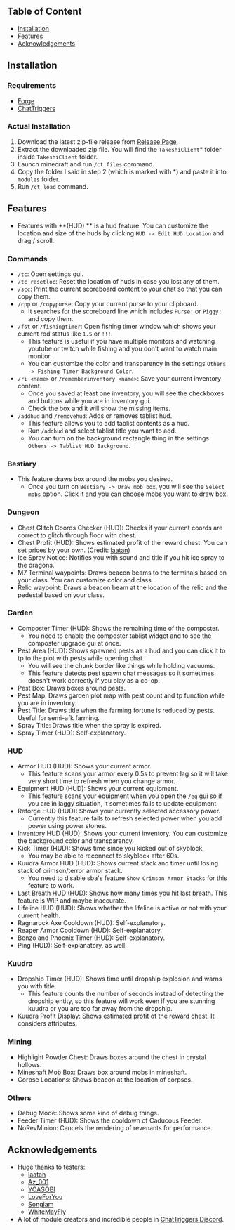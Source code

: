 ## Table of Content

- [Installation](#installation)
- [Features](#features)
- [Acknowledgements](#acknowledgements)



## Installation

### Requirements

- [Forge](https://files.minecraftforge.net/net/minecraftforge/forge/index_1.8.9.html) 
- [ChatTriggers](https://www.chattriggers.com/)

### Actual Installation

1. Download the latest zip-file release from [Release Page](https://github.com/tunatuna1733/TakeshiClient/releases).
2. Extract the downloaded zip file. You will find the `TakeshiClient`\* folder inside `TakeshiClient` folder.
3. Launch minecraft and run `/ct files` command.
4. Copy the folder I said in step 2 (which is marked with \*) and paste it into `modules` folder.
5. Run `/ct load` command.



## Features

- Features with **(HUD) ** is a hud feature. You can customize the location and size of the huds by clicking `HUD -> Edit HUD Location` and drag / scroll.

### Commands

- `/tc`: Open settings gui.
- `/tc resetloc`: Reset the location of huds in case you lost any of them.
- `/scc`: Print the current scoreboard content to your chat so that you can copy them.
- `/cpp` or `/copypurse`: Copy your current purse to your clipboard.
  - It searches for the scoreboard line which includes `Purse:` or `Piggy:` and copy them.
- `/fst` or `/fishingtimer`: Open fishing timer window which shows your current rod status like `1.5` or `!!!`.
  - This feature is useful if you have multiple monitors and watching youtube or twitch while fishing and you don't want to watch main monitor.
  - You can customize the color and transparency in the settings `Others -> Fishing Timer Background Color`.
- `/ri <name>` or `/rememberinventory <name>`: Save your current inventory content.
  - Once you saved at least one inventory, you will see the checkboxes and buttons while you are in inventory gui.
  - Check the box and it will show the missing items.
- `/addhud` and `/removehud`: Adds or removes tablist hud.
  - This feature allows you to add tablist contents as a hud.
  - Run `/addhud` and select tablist title you want to add.
  - You can turn on the background rectangle thing in the settings `Others -> Tablist HUD Background`.

### Bestiary

- This feature draws box around the mobs you desired.
  - Once you turn on `Bestiary -> Draw mob box`, you will see the `Select mobs` option. Click it and you can choose mobs you want to draw box.

### Dungeon

- Chest Glitch Coords Checker (HUD): Checks if your current coords are correct to glitch through floor with chest.
- Chest Profit (HUD): Shows estimated profit of the reward chest. You can set prices by your own. (Credit: [laatan](https://sky.shiiyu.moe/stats/laatan/Coconut))
- Ice Spray Notice: Notifies you with sound and title if you hit ice spray to the dragons.
- M7 Terminal waypoints: Draws beacon beams to the terminals based on your class. You can customize color and class.
- Relic waypoint: Draws a beacon beam at the location of the relic and the pedestal based on your class.

### Garden

- Composter Timer (HUD): Shows the remaining time of the composter.
  - You need to enable the composter tablist widget and to see the composter upgrade gui at once.
- Pest Area (HUD): Shows spawned pests as a hud and you can click it to tp to the plot with pests while opening chat.
  - You will see the chunk border like things while holding vacuums.
  - This feature detects pest spawn chat messages so it sometimes doesn't work correctly if you play as a co-op.
- Pest Box: Draws boxes around pests.
- Pest Map: Draws garden plot map with pest count and tp function while you are in inventory.
- Pest Title: Draws title when the farming fortune is reduced by pests. Useful for semi-afk farming.
- Spray Title: Draws title when the spray is expired. 
- Spray Timer (HUD): Self-explanatory.

### HUD

- Armor HUD (HUD): Shows your current armor.
  - This feature scans your armor every 0.5s to prevent lag so it will take very short time to refresh when you change armor.
- Equipment HUD (HUD): Shows your current equipment.
  - This feature scans your equipment when you open the `/eq` gui so if you are in laggy situation, it sometimes fails to update equipment.
- Reforge HUD (HUD): Shows your currently selected accessory power.
  - Currently this feature fails to refresh selected power when you add power using power stones.
- Inventory HUD (HUD): Shows your current inventory. You can customize the background color and transparency.
- Kick Timer (HUD): Shows time since you kicked out of skyblock.
  - You may be able to reconnect to skyblock after 60s.
- Kuudra Armor HUD (HUD): Shows current stack and timer until losing stack of crimson/terror armor stack.
  - You need to disable sba's feature `Show Crimson Armor Stacks` for this feature to work.
- Last Breath HUD (HUD): Shows how many times you hit last breath. This feature is WIP and maybe inaccurate.
- Lifeline HUD (HUD): Shows whether the lifeline is active or not with your current health.
- Ragnarock Axe Cooldown (HUD): Self-explanatory.
- Reaper Armor Cooldown (HUD): Self-explanatory.
- Bonzo and Phoenix Timer (HUD): Self-explanatory.
- Ping (HUD): Self-explanatory, as well.

### Kuudra

- Dropship Timer (HUD): Shows time until dropship explosion and warns you with title.
  - This feature counts the number of seconds instead of detecting the dropship entity, so this feature will work even if you are stunning kuudra or you are too far away from the dropship.
- Kuudra Profit Display: Shows estimated profit of the reward chest. It considers attributes.

### Mining

- Highlight Powder Chest: Draws boxes around the chest in crystal hollows.
- Mineshaft Mob Box: Draws box around mobs in mineshaft.
- Corpse Locations: Shows beacon at the location of corpses.

### Others

- Debug Mode: Shows some kind of debug things.
- Feeder Timer (HUD): Shows the cooldown of Caducous Feeder.
- NoRevMinion: Cancels the rendering of revenants for performance.



## Acknowledgements

- Huge thanks to testers:
  - [laatan](https://sky.shiiyu.moe/stats/laatan/Coconut)
  - [Az_001](https://sky.shiiyu.moe/stats/Az_001/Coconut)
  - [YOASOBI](https://sky.shiiyu.moe/stats/YOASOBI/Coconut)
  - [LoveForYou](https://sky.shiiyu.moe/stats/LoveForYou/Coconut)
  - [Songiam](https://sky.shiiyu.moe/stats/Songiam/Lemon)
  - [WhiteMayFly](https://sky.shiiyu.moe/stats/WhiteMayfly/Pomegranate)
- A lot of module creators and incredible people in [ChatTriggers Discord](https://discord.com/invite/ChatTriggers).